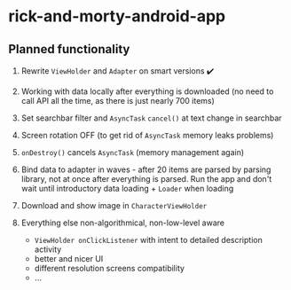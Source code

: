 # rick-and-morty-android-app

## Planned functionality
1. Rewrite `ViewHolder` and `Adapter` on smart versions :heavy_check_mark:
2. Working with data locally after everything is downloaded (no need to call API all the time, as there is just nearly 700 items)
2. Set searchbar filter and `AsyncTask` `cancel()` at text change in searchbar
3. Screen rotation OFF (to get rid of `AsyncTask` memory leaks problems)
4. `onDestroy()` cancels `AsyncTask` (memory management again)
5. Bind data to adapter in waves - after 20 items are parsed by parsing library, not at once after everything is parsed. Run the app and don't wait until introductory data loading + `Loader` when loading
6. Download and show image in `CharacterViewHolder`

7. Everything else non-algorithmical, non-low-level aware
   * `ViewHolder onClickListener` with intent to detailed description activity
   * better and nicer UI
   * different resolution screens compatibility
   * ...
